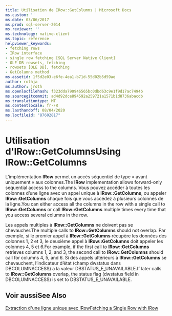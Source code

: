 ```yaml
---
title: Utilisation de IRow::GetColumns | Microsoft Docs
ms.custom: ''
ms.date: 03/06/2017
ms.prod: sql-server-2014
ms.reviewer: ''
ms.technology: native-client
ms.topic: reference
helpviewer_keywords:
- fetching rows
- IRow interface
- single row fetching [SQL Server Native Client]
- OLE DB rowsets, fetching
- rowsets [OLE DB], fetching
- GetColumns method
ms.assetid: 1f5d2e03-e6fe-4ea1-b71d-55d02b5d59ae
author: rothja
ms.author: jroth
ms.openlocfilehash: f323dda790946565bc0dbd63c9e1f9d17ac7494b
ms.sourcegitcommit: ad4d92dce894592a259721a1571b1d8736abacdb
ms.translationtype: MT
ms.contentlocale: fr-FR
ms.lasthandoff: 08/04/2020
ms.locfileid: "87602817"
---
```

# <a name="using-irowgetcolumns"></a><span data-ttu-id="ce13a-102">Utilisation d'IRow::GetColumns</span><span class="sxs-lookup"><span data-stu-id="ce13a-102">Using IRow::GetColumns</span></span>
  <span data-ttu-id="ce13a-103">L’implémentation **IRow** permet un accès séquentiel de type « avant uniquement » aux colonnes.</span><span class="sxs-lookup"><span data-stu-id="ce13a-103">The **IRow** implementation allows forward-only sequential access to the columns.</span></span> <span data-ttu-id="ce13a-104">Vous pouvez accéder à toutes les colonnes d’une ligne avec un appel unique à **IRow::GetColumns**, ou appeler **IRow::GetColumns** chaque fois que vous accédez à plusieurs colonnes de la ligne.</span><span class="sxs-lookup"><span data-stu-id="ce13a-104">You can either access all the columns in the row with a single call to **IRow::GetColumns** or call **IRow::GetColumns** multiple times every time that you access several columns in the row.</span></span>  
  
 <span data-ttu-id="ce13a-105">Les appels multiples à **IRow::GetColumns** ne doivent pas se chevaucher.</span><span class="sxs-lookup"><span data-stu-id="ce13a-105">The multiple calls to **IRow::GetColumns** should not overlap.</span></span> <span data-ttu-id="ce13a-106">Par exemple, si le premier appel à **IRow::GetColumns** récupère les données des colonnes 1, 2 et 3, le deuxième appel à **IRow::GetColumns** doit appeler les colonnes 4, 5 et 6.</span><span class="sxs-lookup"><span data-stu-id="ce13a-106">For example, if the first call to **IRow::GetColumns** retrieves columns 1, 2, and 3, the second call to **IRow::GetColumns** should call for columns 4, 5, and 6.</span></span> <span data-ttu-id="ce13a-107">Si des appels ultérieurs à **IRow::GetColumns** se chevauchent, l’indicateur d’état (champ dwstatus dans DBCOLUMNACCESS) a la valeur DBSTATUS_E_UNAVAILABLE.</span><span class="sxs-lookup"><span data-stu-id="ce13a-107">If later calls to **IRow::GetColumns** overlap, the status flag (dwstatus field in DBCOLUMNACCESS) is set to DBSTATUS_E_UNAVAILABLE.</span></span>  
  
## <a name="see-also"></a><span data-ttu-id="ce13a-108">Voir aussi</span><span class="sxs-lookup"><span data-stu-id="ce13a-108">See Also</span></span>  
 [<span data-ttu-id="ce13a-109">Extraction d'une ligne unique avec IRow</span><span class="sxs-lookup"><span data-stu-id="ce13a-109">Fetching a Single Row with IRow</span></span>](fetching-a-single-row-with-irow.md)  
  
  
